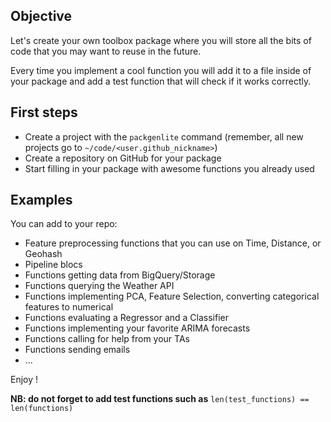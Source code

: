 
## Objective

Let's create your own toolbox package where you will store all the bits of code that you may want to reuse in the future.

Every time you implement a cool function you will add it to a file inside of your package and add a test function that will check if it works correctly.

## First steps

- Create a project with the `packgenlite` command (remember, all new projects go to `~/code/<user.github_nickname>`)
- Create a repository on GitHub for your package
- Start filling in your package with awesome functions you already used

## Examples

You can add to your repo:
- Feature preprocessing functions that you can use on Time, Distance, or Geohash
- Pipeline blocs
- Functions getting data from BigQuery/Storage
- Functions querying the Weather API
- Functions implementing PCA, Feature Selection, converting categorical features to numerical
- Functions evaluating a Regressor and a Classifier
- Functions implementing your favorite ARIMA forecasts
- Functions calling for help from your TAs
- Functions sending emails
- ...

Enjoy !

**NB: do not forget to add test functions such as**
`len(test_functions) == len(functions)`
